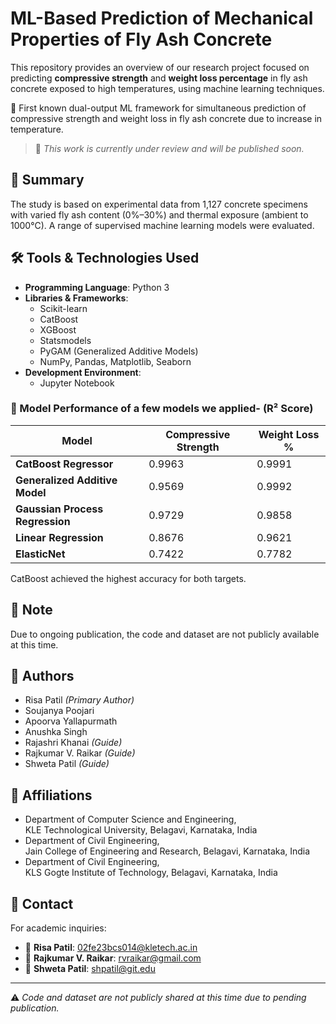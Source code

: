# ML-Based Prediction of Mechanical Properties of Fly Ash Concrete

This repository provides an overview of our research project focused on predicting **compressive strength** and **weight loss percentage** in fly ash concrete exposed to high temperatures, using machine learning techniques.

🧪 First known dual-output ML framework for simultaneous prediction of compressive strength and weight loss in fly ash concrete due to increase in temperature.

> 📢 _This work is currently under review and will be published soon._

## 🧠 Summary

The study is based on experimental data from 1,127 concrete specimens with varied fly ash content (0%–30%) and thermal exposure (ambient to 1000°C). A range of supervised machine learning models were evaluated.

## 🛠️ Tools & Technologies Used

- **Programming Language**: Python 3  
- **Libraries & Frameworks**:
  - Scikit-learn
  - CatBoost
  - XGBoost
  - Statsmodels
  - PyGAM (Generalized Additive Models)
  - NumPy, Pandas, Matplotlib, Seaborn
- **Development Environment**:
  - Jupyter Notebook
    
### 🔢 Model Performance of a few models we applied- (R² Score)

| Model                            | Compressive Strength | Weight Loss % |
|----------------------------------|----------------------|---------------|
| **CatBoost Regressor**           | 0.9963               | 0.9991        |
| **Generalized Additive Model**   | 0.9569               | 0.9992        |
| **Gaussian Process Regression**  | 0.9729               | 0.9858        |
| **Linear Regression**            | 0.8676               | 0.9621        |
| **ElasticNet**                   | 0.7422               | 0.7782        |

CatBoost achieved the highest accuracy for both targets.

## 📌 Note

Due to ongoing publication, the code and dataset are not publicly available at this time.

## 👥 Authors

- Risa Patil *(Primary Author)*  
- Soujanya Poojari  
- Apoorva Yallapurmath  
- Anushka Singh  
- Rajashri Khanai *(Guide)*  
- Rajkumar V. Raikar *(Guide)*  
- Shweta Patil *(Guide)*
## 🏫 Affiliations

- Department of Computer Science and Engineering,  
  KLE Technological University, Belagavi, Karnataka, India  
- Department of Civil Engineering,  
  Jain College of Engineering and Research, Belagavi, Karnataka, India  
- Department of Civil Engineering,  
  KLS Gogte Institute of Technology, Belagavi, Karnataka, India

## 📧 Contact

For academic inquiries:

- 📩 **Risa Patil**: 02fe23bcs014@kletech.ac.in  
- 📩 **Rajkumar V. Raikar**: rvraikar@gmail.com  
- 📩 **Shweta Patil**: shpatil@git.edu

---

⚠️ _Code and dataset are not publicly shared at this time due to pending publication._
